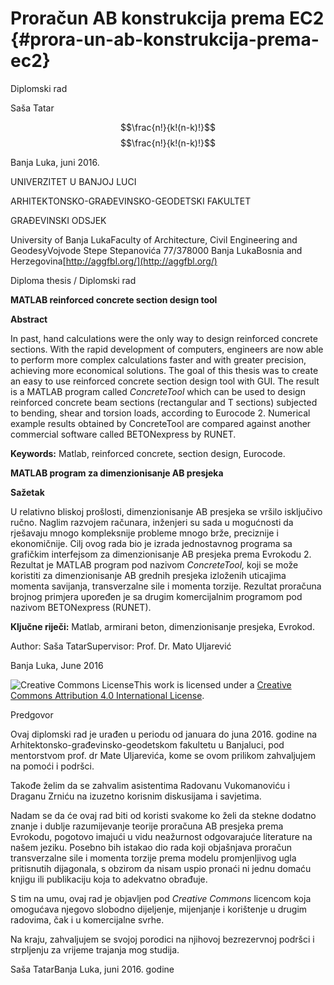 # Proračun AB konstrukcija prema EC2 {#prora-un-ab-konstrukcija-prema-ec2}

Diplomski rad

Saša Tatar

$$\frac{n!}{k!(n-k)!}$$$$\frac{n!}{k!(n-k)!}$$

Banja Luka, juni 2016.

UNIVERZITET U BANJOJ LUCI

ARHITEKTONSKO-GRAĐEVINSKO-GEODETSKI FAKULTET

GRAĐEVINSKI ODSJEK

University of Banja LukaFaculty of Architecture, Civil Engineering and GeodesyVojvode Stepe Stepanovića 77/378000 Banja LukaBosnia and Herzegovina[http://aggfbl.org/](http://aggfbl.org/)

Diploma thesis / Diplomski rad

**MATLAB reinforced concrete section design tool**

**Abstract**

In past, hand calculations were the only way to design reinforced concrete sections. With the rapid development of computers, engineers are now able to perform more complex calculations faster and with greater precision, achieving more economical solutions. The goal of this thesis was to create an easy to use reinforced concrete section design tool with GUI. The result is a MATLAB program called _ConcreteTool_ which can be used to design reinforced concrete beam sections \(rectangular and T sections\) subjected to bending, shear and torsion loads, according to Eurocode 2. Numerical example results obtained by ConcreteTool are compared against another commercial software called BETONexpress by RUNET.

**Keywords:** Matlab, reinforced concrete, section design, Eurocode.

**MATLAB program za dimenzionisanje AB presjeka**

**Sažetak**

U relativno bliskoj prošlosti, dimenzionisanje AB presjeka se vršilo isključivo ručno. Naglim razvojem računara, inženjeri su sada u mogućnosti da rješavaju mnogo kompleksnije probleme mnogo brže, preciznije i ekonomičnije. Cilj ovog rada bio je izrada jednostavnog programa sa grafičkim interfejsom za dimenzionisanje AB presjeka prema Evrokodu 2. Rezultat je MATLAB program pod nazivom _ConcreteTool,_ koji se može koristiti za dimenzionisanje AB grednih presjeka izloženih uticajima momenta savijanja, transverzalne sile i momenta torzije. Rezultat proračuna brojnog primjera upoređen je sa drugim komercijalnim programom pod nazivom BETONexpress \(RUNET\).

**Ključne riječi:** Matlab, armirani beton, dimenzionisanje presjeka, Evrokod.

Author: Saša TatarSupervisor: Prof. Dr. Mato Uljarević

Banja Luka, June 2016

![Creative Commons License](export/assets/creative_commons_license.png)This work is licensed under a [Creative Commons Attribution 4.0 International License](http://creativecommons.org/licenses/by/4.0/).

Predgovor

Ovaj diplomski rad je urađen u periodu od januara do juna 2016. godine na Arhitektonsko-građevinsko-geodetskom fakultetu u Banjaluci, pod mentorstvom prof. dr Mate Uljarevića, kome se ovom prilikom zahvaljujem na pomoći i podršci.

Takođe želim da se zahvalim asistentima Radovanu Vukomanoviću i Draganu Zrniću na izuzetno korisnim diskusijama i savjetima.

Nadam se da će ovaj rad biti od koristi svakome ko želi da stekne dodatno znanje i dublje razumijevanje teorije proračuna AB presjeka prema Evrokodu, pogotovo imajući u vidu neažurnost odgovarajuće literature na našem jeziku. Posebno bih istakao dio rada koji objašnjava proračun transverzalne sile i momenta torzije prema modelu promjenljivog ugla pritisnutih dijagonala, s obzirom da nisam uspio pronaći ni jednu domaću knjigu ili publikaciju koja to adekvatno obrađuje.

S tim na umu, ovaj rad je objavljen pod _Creative Commons_ licencom koja omogućava njegovo slobodno dijeljenje, mijenjanje i korištenje u drugim radovima, čak i u komercijalne svrhe.

Na kraju, zahvaljujem se svojoj porodici na njihovoj bezrezervnoj podršci i strpljenju za vrijeme trajanja mog studija.

Saša TatarBanja Luka, juni 2016. godine

